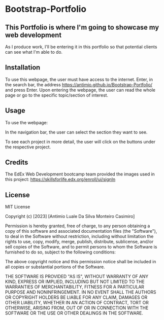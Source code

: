 # Bootstrap-Portfolio


## This Portfolio is where I'm going to showcase my web development 

As I produce work, I'll be entering it in this portfolio so that potential clients can see what I'm able to do.


## Installation

To use this webpage, the user must have access to the internet. Enter, in the search bar, the address https://antimio.github.io/Bootstrap-Portfolio/ and press Enter. Upon entering the webpage, the user can read the whole page or go to the specific topic/section of interest.

## Usage

To use the webpage:

In the navigation bar, the user can select the section they want to see.

To see each project in more detail, the user will click on the buttons under the respective project.


## Credits

The EdEx Web Development bootcamp team provided the images used in this project: https://skillsforlife.edx.org/enroll/ui/signIn

## License

MIT License

Copyright (c) [2023] [Antimio Luale Da Silva Monteiro Casimiro]

Permission is hereby granted, free of charge, to any person obtaining a copy
of this software and associated documentation files (the "Software"), to deal
in the Software without restriction, including without limitation the rights
to use, copy, modify, merge, publish, distribute, sublicense, and/or sell
copies of the Software, and to permit persons to whom the Software is
furnished to do so, subject to the following conditions:

The above copyright notice and this permission notice shall be included in all
copies or substantial portions of the Software.

THE SOFTWARE IS PROVIDED "AS IS", WITHOUT WARRANTY OF ANY KIND, EXPRESS OR
IMPLIED, INCLUDING BUT NOT LIMITED TO THE WARRANTIES OF MERCHANTABILITY,
FITNESS FOR A PARTICULAR PURPOSE AND NONINFRINGEMENT. IN NO EVENT SHALL THE
AUTHORS OR COPYRIGHT HOLDERS BE LIABLE FOR ANY CLAIM, DAMAGES OR OTHER
LIABILITY, WHETHER IN AN ACTION OF CONTRACT, TORT OR OTHERWISE, ARISING FROM,
OUT OF OR IN CONNECTION WITH THE SOFTWARE OR THE USE OR OTHER DEALINGS IN THE
SOFTWARE.